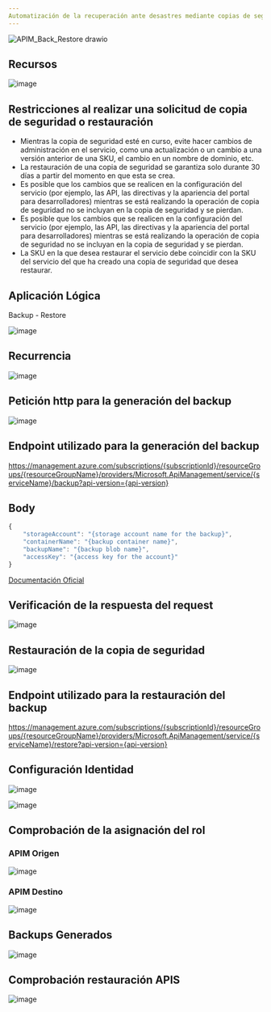 ```yaml
---
Automatización de la recuperación ante desastres mediante copias de seguridad y restauración de Azure API Management con Logic Apps
---
```


![APIM_Back_Restore drawio](https://user-images.githubusercontent.com/17581842/171729077-28f220e8-649d-4401-9103-83ce369979d0.png)

## Recursos

![image](https://user-images.githubusercontent.com/17581842/174294064-2563dda6-8a34-4e97-b5b7-8deb6f05a6c6.png)

## Restricciones al realizar una solicitud de copia de seguridad o restauración

- Mientras la copia de seguridad esté en curso, evite hacer cambios de administración en el servicio, como una actualización o un cambio a una versión anterior de una SKU, el cambio en un nombre de dominio, etc.
- La restauración de una copia de seguridad se garantiza solo durante 30 días a partir del momento en que esta se crea.
- Es posible que los cambios que se realicen en la configuración del servicio (por ejemplo, las API, las directivas y la apariencia del portal para desarrolladores) mientras se está realizando la operación de copia de seguridad no se incluyan en la copia de seguridad y se pierdan.
- Es posible que los cambios que se realicen en la configuración del servicio (por ejemplo, las API, las directivas y la apariencia del portal para desarrolladores) mientras se está realizando la operación de copia de seguridad no se incluyan en la copia de seguridad y se pierdan.
- La SKU en la que desea restaurar el servicio debe coincidir con la SKU del servicio del que ha creado una copia de seguridad que desea restaurar.

## Aplicación Lógica

Backup - Restore

![image](https://user-images.githubusercontent.com/17581842/172236651-f62e8159-7d29-4a30-9c6b-1aec47364cdf.png)

## Recurrencia

![image](https://user-images.githubusercontent.com/17581842/172236850-becd0ac0-8eb6-46ff-9c56-c1a352e67270.png)

## Petición http para la generación del backup

![image](https://user-images.githubusercontent.com/17581842/172236995-66d84f54-94de-49e3-ab74-d4af4746f4a4.png)

## Endpoint utilizado para la generación del backup 

https://management.azure.com/subscriptions/{subscriptionId}/resourceGroups/{resourceGroupName}/providers/Microsoft.ApiManagement/service/{serviceName}/backup?api-version={api-version}


## Body

```javascript
{
    "storageAccount": "{storage account name for the backup}",
    "containerName": "{backup container name}",
    "backupName": "{backup blob name}",
    "accessKey": "{access key for the account}"
}
```
[Documentación Oficial](https://docs.microsoft.com/en-us/azure/api-management/api-management-howto-disaster-recovery-backup-restore)

## Verificación de la respuesta del request

![image](https://user-images.githubusercontent.com/17581842/172274313-e737689e-219a-411d-8b49-72c4a379ff93.png)

## Restauración de la copia de seguridad

![image](https://user-images.githubusercontent.com/17581842/172274441-0c682dab-e80f-4243-9698-44e1d0ddf78e.png)

## Endpoint utilizado para la restauración del backup 

https://management.azure.com/subscriptions/{subscriptionId}/resourceGroups/{resourceGroupName}/providers/Microsoft.ApiManagement/service/{serviceName}/restore?api-version={api-version}

## Configuración Identidad

![image](https://user-images.githubusercontent.com/17581842/174294783-ba2745d4-64f5-40c2-b8f8-25cb26b86afb.png)

![image](https://user-images.githubusercontent.com/17581842/174296441-058edac9-2535-4ee7-af34-d492b78e30bf.png)

## Comprobación de la asignación del rol

### APIM Origen
![image](https://user-images.githubusercontent.com/17581842/174295355-1492300c-fda3-4a4b-8f06-701d7f871018.png)

### APIM Destino
![image](https://user-images.githubusercontent.com/17581842/174295834-b3354c67-8b1a-4455-8719-e5526121b65d.png)

## Backups Generados
![image](https://user-images.githubusercontent.com/17581842/174296187-0b7749c3-0201-419b-af4f-18f019e7c9d0.png)

## Comprobación restauración APIS

![image](https://user-images.githubusercontent.com/17581842/174297399-097f4843-f29b-4582-a9f0-c84aec999387.png)

